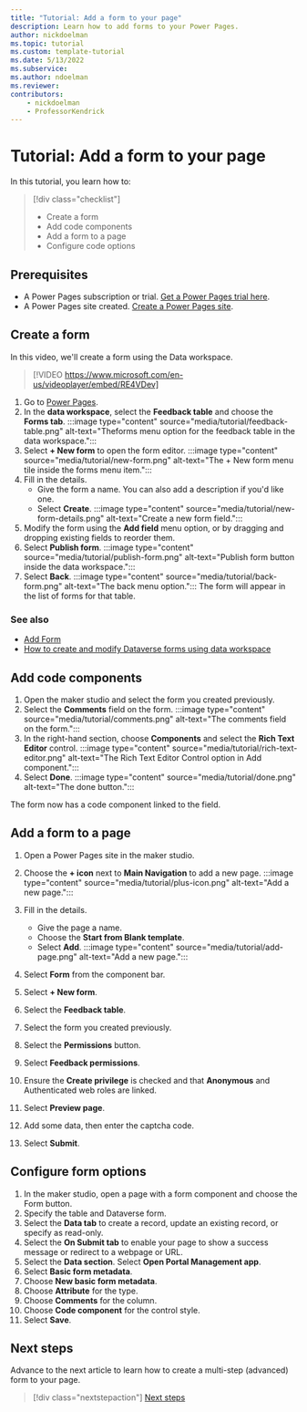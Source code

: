```yaml
---
title: "Tutorial: Add a form to your page"
description: Learn how to add forms to your Power Pages.
author: nickdoelman
ms.topic: tutorial
ms.custom: template-tutorial
ms.date: 5/13/2022
ms.subservice:
ms.author: ndoelman 
ms.reviewer: 
contributors:
    - nickdoelman
    - ProfessorKendrick
---
```


# Tutorial: Add a form to your page

In this tutorial, you learn how to:

> [!div class="checklist"]
> * Create a form
> * Add code components
> * Add a form to a page
> * Configure code options

## Prerequisites

- A Power Pages subscription or trial. [Get a Power Pages trial here](trial-signup.md).
- A Power Pages site created. [Create a Power Pages site](create-manage.md).

## Create a form

In this video, we'll create a form using the Data workspace.

> [!VIDEO https://www.microsoft.com/en-us/videoplayer/embed/RE4VDev]

1. Go to [Power Pages](https://make.powerpages.microsoft.com/).
1. In the **data workspace**, select the **Feedback table** and choose the **Forms tab**.
    :::image type="content" source="media/tutorial/feedback-table.png" alt-text="Theforms menu option for the feedback table in the data workspace.":::
1. Select **+ New form** to open the form editor.
    :::image type="content" source="media/tutorial/new-form.png" alt-text="The + New form menu tile inside the forms menu item.":::
1. Fill in the details. 
    - Give the form a name. You can also add a description if you'd like one.
    - Select **Create**.
    :::image type="content" source="media/tutorial/new-form-details.png" alt-text="Create a new form field.":::
1. Modify the form using the **Add field** menu option, or by dragging and dropping existing fields to reorder them.
1. Select **Publish form**.
    :::image type="content" source="media/tutorial/publish-form.png" alt-text="Publish form button inside the data workspace.":::
1. Select **Back**.
    :::image type="content" source="media/tutorial/back-form.png" alt-text="The back menu option.":::
The form will appear in the list of forms for that table.

### See also
- [Add Form](add-form.md)
- [How to create and modify Dataverse forms using data workspace](../configure/data-workspace-forms.md)

## Add code components

1. Open the maker studio and select the form you created previously.
1. Select the **Comments** field on the form.
    :::image type="content" source="media/tutorial/comments.png" alt-text="The comments field on the form.":::
1. In the right-hand section, choose **Components** and select the **Rich Text Editor** control.
    :::image type="content" source="media/tutorial/rich-text-editor.png" alt-text="The Rich Text Editor Control option in Add component.":::
1. Select **Done**.
    :::image type="content" source="media/tutorial/done.png" alt-text="The done button.":::

The form now has a code component linked to the field.

## Add a form to a page

1. Open a Power Pages site in the maker studio.
1. Choose the **+ icon** next to **Main Navigation** to add a new page.
    :::image type="content" source="media/tutorial/plus-icon.png" alt-text="Add a new page.":::
1. Fill in the details.
    - Give the page a name.
    - Choose the **Start from Blank template**.
    - Select **Add**.
    :::image type="content" source="media/tutorial/add-page.png" alt-text="Add a new page.":::
    
1. Select **Form** from the component bar.
1. Select **+ New form**.
1. Select the **Feedback table**.
1. Select the form you created previously.
1. Select the **Permissions** button.
1. Select **Feedback permissions**.
1. Ensure the **Create privilege** is checked and that **Anonymous** and Authenticated web roles are linked.
1. Select **Preview page**.
1. Add some data, then enter the captcha code.
1. Select **Submit**.

## Configure form options

1. In the maker studio, open a page with a form component and choose the Form button.
1. Specify the table and Dataverse form.
1. Select the **Data tab** to create a record, update an existing record, or specify as read-only.
1. Select the **On Submit tab** to enable your page to show a success message or redirect to a webpage or URL.
1. Select the **Data section**.  Select **Open Portal Management app**.
1. Select **Basic form metadata**.
1. Choose **New basic form metadata**.
1. Choose **Attribute** for the type.
1. Choose **Comments** for the column.
1. Choose **Code component** for the control style.
1. Select **Save**.

## Next steps

Advance to the next article to learn how to create a multi-step (advanced) form to your page.
> [!div class="nextstepaction"]
> [Next steps](tutorial-add-multi-step-form.md)

